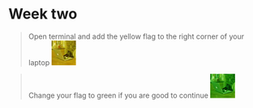 # Week two

> Open terminal and add the yellow flag to the right corner of your laptop ![](img/yellow.jpeg)


> Change your flag to green if you are good to continue ![](img/green.jpeg)



